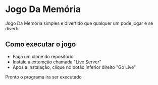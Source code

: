 
# Jogo Da Memória 

Jogo Da Memória simples e divertido que qualquer um pode jogar e se divertir



## Como executar o jogo

- Faça um clone do repositório
- Instale a extemção chamada "Live Server"
- Apos a instalação, clique no botão inferior direito "Go Live"

Pronto o programa ira ser executado
